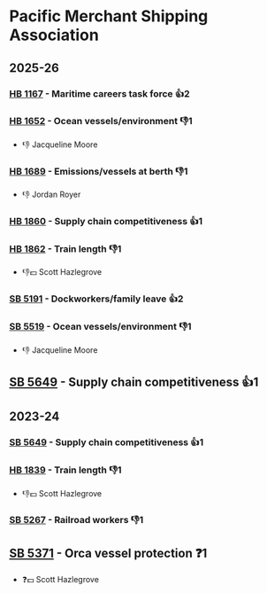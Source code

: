 # Pacific Merchant Shipping Association
## 2025-26

### [HB 1167](/bill/2025-26/hb/1167/) - Maritime careers task force 👍2  

### [HB 1652](/bill/2025-26/hb/1652/) - Ocean vessels/environment  👎1 
* 👎 Jacqueline Moore

### [HB 1689](/bill/2025-26/hb/1689/) - Emissions/vessels at berth  👎1 
* 👎 Jordan Royer

### [HB 1860](/bill/2025-26/hb/1860/) - Supply chain competitiveness 👍1  

### [HB 1862](/bill/2025-26/hb/1862/) - Train length  👎1 
* 👎💵 Scott Hazlegrove

### [SB 5191](/bill/2025-26/sb/5191/) - Dockworkers/family leave 👍2  

### [SB 5519](/bill/2025-26/sb/5519/) - Ocean vessels/environment  👎1 
* 👎 Jacqueline Moore

## [SB 5649](/bill/2025-26/sb/5649/) - Supply chain competitiveness 👍1  

## 2023-24

### [SB 5649](/bill/2023-24/sb/5649/) - Supply chain competitiveness 👍1  

### [HB 1839](/bill/2023-24/hb/1839/) - Train length  👎1 
* 👎💵 Scott Hazlegrove

### [SB 5267](/bill/2023-24/sb/5267/) - Railroad workers  👎1 

## [SB 5371](/bill/2023-24/sb/5371/) - Orca vessel protection   ❓1
* ❓💵 Scott Hazlegrove

